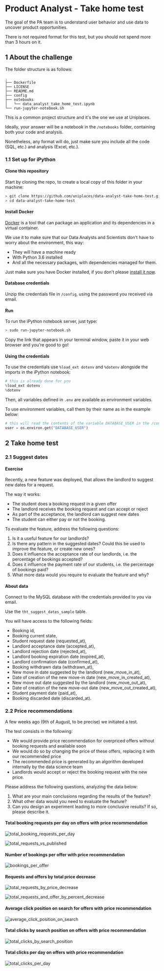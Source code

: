 # Product Analyst - Take home test

The goal of the PA team is to understand user behavior and use data to uncover product opportunities.

There is not required format for this test, but you should not spend more than 3 hours on it.

## 1 About the challenge

The folder structure is as follows:

```
.
├── Dockerfile
├── LICENSE
├── README.md
├── config
├── notebooks
│   └── data_analyst_take_home_test.ipynb
└── run-jupyter-notebook.sh
```

This is a common project structure and it's the one we use at Uniplaces.

Ideally, your answer will be a notebook in the `/notebooks` folder, containing both your code and analysis.

Nonetheless, any format will do, just make sure you include all the code (SQL, etc.) and analysis (Excel, etc.).

### 1.1 Set up for iPython

#### Clone this repository

Start by cloning the repo, to create a local copy of this folder in your machine:

```bash
> git clone https://github.com/uniplaces/data-analyst-take-home-test.git
> cd data-analyst-take-home-test
```

#### Install Docker

[Docker](https://en.wikipedia.org/wiki/Docker_%28software%29) is a tool that can package an application and its dependencies in a virtual container.

We use it to make sure that our Data Analysts and Scientists don't have to worry about the environment, this way:

* They will have a machine ready
* With Python 3.6 installed
* And all the necessary packages, with dependencies managed for them.

Just make sure you have Docker installed, if you don't please [install it now](https://docs.docker.com/engine/installation/).

#### Database credentials

Unzip the credentials file in `/config`, using the password you received via email.

#### Run

To run the iPython notebook server, just type:

```bash
> sudo run-jupyter-notebook.sh
```

Copy the link that appears in your terminal window, paste it in your web browser and you're good to go!

#### Using the credentials

To use the credentials use `%load_ext dotenv` and `%dotenv` alongside the imports in the iPython notebook:

```python
# this is already done for you
%load_ext dotenv
%dotenv
```

Then, all variables defined in `.env` are available as environment variables.

To use environment variables, call them by their name as in the example below:

```python
# this will read the contents of the variable DATABASE_USER in the /config/.env file
user = os.environ.get("DATABASE_USER")
```

## 2 Take home test

### 2.1 Suggest dates

#### Exercise

Recently, a new feature was deployed, that allows the landlord to suggest new dates for a request.

The way it works:

* The student does a booking request in a given offer
* The landlord receives the booking request and can accept or reject
* As part of the acceptance, the landlord can suggest new dates
* The student can either pay or not the booking.

To evaluate the feature, address the following questions:

1. Is it a useful feature for our landlords?
2. Is there any pattern in the suggested dates? Could this be used to improve the feature, or create new ones?
3. Does it influence the acceptance rate of our landlords, i.e. the percentage of bookings accepted?
4. Does it influence the payment rate of our students, i.e. the percentage of bookings paid?
5. What more data would you require to evaluate the feature and why?

#### About data

Connect to the MySQL database with the credentials provided to you via email.

Use the `tht_suggest_dates_sample` table.

You will have access to the following fields:

* Booking id,
* Booking current state,
* Student request date (requested_at),
* Landlord acceptance date (accepted_at),
* Landlord rejection date (rejected_at),
* Landlord booking expiration date (expired_at),
* Landlord confirmation date (confirmed_at),
* Booking withdrawn data (withdrawn_at),
* New move in date suggested by the landlord (new_move_in_at),
* Date of creation of the new move-in date (new_move_in_created_at),
* New move out date suggested by the landlord (new_move_out_at),
* Date of creation of the new move-out date (new_move_out_created_at),
* Student payment date (paid_at),
* Booking discarded date (discarded_at).

### 2.2 Price recommendations

A few weeks ago (9th of August, to be precise) we initiated a test.

The test consists in the following:

* We would provide price recommendation for overpriced offers without booking requests and available soon
* We would do so by changing the price of these offers, replacing it with our recommended price
* The recommended price is generated by an algorithm developed internally by the data science team
* Landlords would accept or reject the booking request with the new price.

Please address the following questions, analyzing the data below:

1. What are your main conclusions regarding the results of the feature?
2. What other data would you need to evaluate the feature?
3. Can you design an experiment leading to more conclusive results? If so, please describe it.

#### Total booking requests per day on offers with price recommendation

![total_booking_requests_per_day](assets/total_booking_requests_per_day.png)

![total_requests_vs_published](assets/total_booking_requests_vs_published.png)

#### Number of bookings per offer with price recommendation

![bookings_per_offer](assets/total_bookings_per_offer.png)

#### Requests and offers by total price decrease

![total_requests_by_price_decrease](assets/total_requests_and_offer_by_decrease.png)

![total_requests_and_offer_by_percent_decrease](assets/total_requests_and_offers_by_percent_decrease.png)

#### Average click position on search for offers with price recommendation

![average_click_position_on_search](assets/average_click_position.png)

#### Total clicks by search position on offers with price recommendation

![total_clicks_by_search_position](assets/total_clicks_by_search_position.png)

#### Total clicks per day on offers with price recommendation

![total_clicks_per_day](assets/total_clicks_per_day.png)
